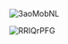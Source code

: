 ![3aoMobNL](https://user-images.githubusercontent.com/118684017/202919244-bb6892e4-5da3-452a-9fcf-83fdbe0cdbf5.gif)



![RRIQrPFG](https://user-images.githubusercontent.com/118684017/202919432-5545308d-01ee-4bbc-b365-3d9a8d128d17.gif)

